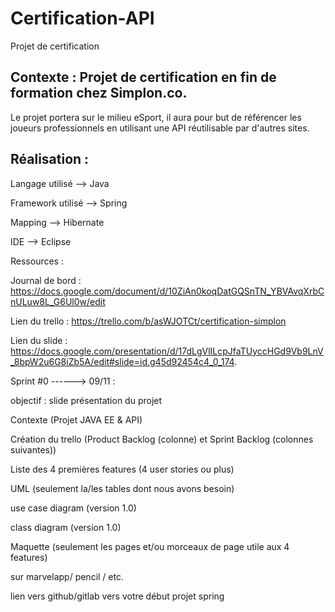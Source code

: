 # Certification-API
Projet de certification

## **Contexte** : Projet de certification en fin de formation chez Simplon.co.

Le projet portera sur le milieu eSport, il aura pour but de référencer les joueurs professionnels en utilisant une API réutilisable par d'autres sites.

## **Réalisation** : 



Langage utilisé --> Java

Framework utilisé --> Spring

Mapping --> Hibernate

IDE --> Eclipse

Ressources : 

Journal de bord : https://docs.google.com/document/d/10ZiAn0koqDatGQSnTN_YBVAvqXrbCnULuw8L_G6Ul0w/edit  

Lien du trello  : https://trello.com/b/asWJOTCt/certification-simplon

Lien du slide : https://docs.google.com/presentation/d/17dLgVlILcpJfaTUyccHGd9Vb9LnV_8bpW2u6G8iZb5A/edit#slide=id.g45d92454c4_0_174.




Sprint #0 ------> 09/11 : 

objectif : slide présentation du projet

Contexte (Projet JAVA EE & API)

Création du trello (Product Backlog (colonne) et Sprint Backlog (colonnes suivantes))

Liste des 4 premières features (4 user stories ou plus)

UML (seulement la/les tables dont nous avons besoin)

use case diagram (version 1.0)

class diagram (version 1.0)

Maquette (seulement les pages et/ou morceaux de page utile aux 4 features)

sur marvelapp/ pencil / etc.

lien vers github/gitlab vers votre début projet spring




